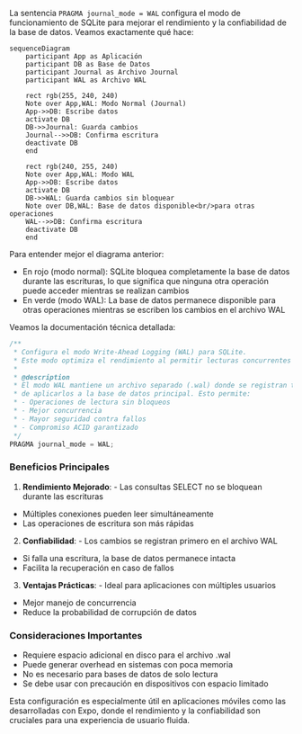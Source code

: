 La sentencia `PRAGMA journal_mode = WAL` configura el modo de funcionamiento de SQLite para mejorar el rendimiento y la confiabilidad de la base de datos. Veamos exactamente qué hace:

```mermaid
sequenceDiagram
    participant App as Aplicación
    participant DB as Base de Datos
    participant Journal as Archivo Journal
    participant WAL as Archivo WAL

    rect rgb(255, 240, 240)
    Note over App,WAL: Modo Normal (Journal)
    App->>DB: Escribe datos
    activate DB
    DB->>Journal: Guarda cambios
    Journal-->>DB: Confirma escritura
    deactivate DB
    end

    rect rgb(240, 255, 240)
    Note over App,WAL: Modo WAL
    App->>DB: Escribe datos
    activate DB
    DB->>WAL: Guarda cambios sin bloquear
    Note over DB,WAL: Base de datos disponible<br/>para otras operaciones
    WAL-->>DB: Confirma escritura
    deactivate DB
    end
```

Para entender mejor el diagrama anterior:

- En rojo (modo normal): SQLite bloquea completamente la base de datos durante las escrituras, lo que significa que ninguna otra operación puede acceder mientras se realizan cambios
- En verde (modo WAL): La base de datos permanece disponible para otras operaciones mientras se escriben los cambios en el archivo WAL

Veamos la documentación técnica detallada:

```javascript
/**
 * Configura el modo Write-Ahead Logging (WAL) para SQLite.
 * Este modo optimiza el rendimiento al permitir lecturas concurrentes durante escrituras.
 *
 * @description
 * El modo WAL mantiene un archivo separado (.wal) donde se registran todos los cambios antes
 * de aplicarlos a la base de datos principal. Esto permite:
 * - Operaciones de lectura sin bloqueos
 * - Mejor concurrencia
 * - Mayor seguridad contra fallos
 * - Compromiso ACID garantizado
 */
PRAGMA journal_mode = WAL;
```

### Beneficios Principales

1. **Rendimiento Mejorado**:
          - Las consultas SELECT no se bloquean durante las escrituras
  - Múltiples conexiones pueden leer simultáneamente
  - Las operaciones de escritura son más rápidas


2. **Confiabilidad**:
          - Los cambios se registran primero en el archivo WAL
  - Si falla una escritura, la base de datos permanece intacta
  - Facilita la recuperación en caso de fallos


3. **Ventajas Prácticas**:
          - Ideal para aplicaciones con múltiples usuarios
  - Mejor manejo de concurrencia
  - Reduce la probabilidad de corrupción de datos



### Consideraciones Importantes

- Requiere espacio adicional en disco para el archivo .wal
- Puede generar overhead en sistemas con poca memoria
- No es necesario para bases de datos de solo lectura
- Se debe usar con precaución en dispositivos con espacio limitado

Esta configuración es especialmente útil en aplicaciones móviles como las desarrolladas con Expo, donde el rendimiento y la confiabilidad son cruciales para una experiencia de usuario fluida.

